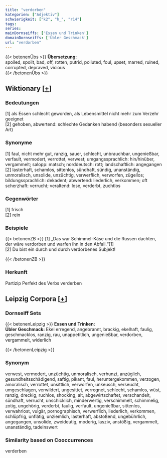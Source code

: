 ```yaml
---
title: "verdorben"
kategorien: ["Adjektiv"]
schwierigkeit: ["k2", "h_", "r14"]
tags:
series:
mainDornseiffs: ['Essen und Trinken']
domainDornseiffs: ['Übler Geschmack']
url: "verdorben"
---
```


{{< betonenÜbs >}}
**Übersetzung:**  
spoiled, spoilt, bad, off, rotten, putrid, polluted, foul, upset, marred, ruined, corrupted, depraved, vicious  
{{< /betonenÜbs >}}

## Wiktionary [[+](https://de.wiktionary.org/wiki/verdorben)]

### Bedeutungen
[1] als Essen schlecht geworden, als Lebensmittel nicht mehr zum Verzehr geeignet  
[2] gehoben, abwertend: schlechte Gedanken habend (besonders sexueller Art)  

### Synonyme
[1] faul, nicht mehr gut, ranzig, sauer, schlecht, unbrauchbar, ungenießbar, verfault, vermodert, verrottet, verwest; umgangssprachlich: hin/hinüber, vergammelt; salopp: matsch; norddeutsch: rott; landschaftlich: angegangen  
[2] lasterhaft, schamlos, sittenlos,  sündhaft, sündig, unanständig, unmoralisch, unsolide, unzüchtig, verwerflich, verworfen, zügellos; bildungssprachlich: dekadent; abwertend: liederlich, verkommen; oft scherzhaft: verrucht; veraltend: lose, verderbt, zuchtlos  

### Gegenwörter
[1] frisch  
[2] rein  

### Beispiele
{{< betonenZB >}}
[1] „Das war Schimmel-Käse und die Russen dachten, der wäre verdorben und warfen ihn in den Abfall.“[1]  
[2] Du bist ein durch und durch verdorbenes Subjekt!  

{{< /betonenZB >}}
### Herkunft
Partizip Perfekt des Verbs verderben  


## Leipzig Corpora [[+](https://corpora.uni-leipzig.de/en/res?word=verdorben&corpusId=deu_newscrawl-public_2018)]

### Dornseiff Sets
{{< betonenLeipzig >}}
**Essen und Trinken:**  
**Übler Geschmack:** Ekel erregend, angebrannt, brackig, ekelhaft, faulig, geschmacklos, ranzig, rau, unappetitlich, ungenießbar, verdorben, vergammelt, widerlich  

{{< /betonenLeipzig >}}

### Synonym
verwest, vermodert, unzüchtig, unmoralisch, verhunzt, anzüglich, gesundheitsschädigend, saftig, pikant, faul, heruntergekommen, verzogen, amoralisch, verrottet, unsittlich, verworfen, unkeusch, verseucht, umgeschlagen, verwildert, ungesittet, verregnet, schlecht, schamlos, wüst, ranzig, dreckig, ruchlos, shocking, alt, abgewirtschaftet, verschandelt, sündhaft, verrucht, unschicklich, minderwertig, verschimmelt, schimmelig, zotig, ungehörig, verderbt, faulig, verfault, ungenießbar, sittenlos, verwahrlost, vulgär, pornographisch, verwerflich, liederlich, verkommen, schlüpfrig, unflätig, unziemlich, lasterhaft, abstoßend, ungebührlich, angegangen, unsolide, zweideutig, moderig, lasziv, anstößig, vergammelt, unanständig, tadelnswert


### Similarity based on Cooccurrences
verderben

